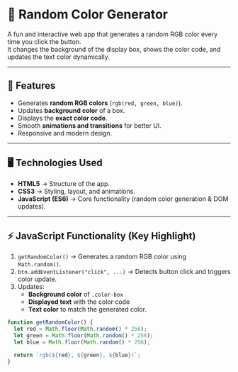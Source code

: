 # 🎨 Random Color Generator

A fun and interactive web app that generates a random RGB color every time you click the button.  
It changes the background of the display box, shows the color code, and updates the text color dynamically.

---

## 🚀 Features
- Generates **random RGB colors** (`rgb(red, green, blue)`).
- Updates **background color** of a box.
- Displays the **exact color code**.
- Smooth **animations and transitions** for better UI.
- Responsive and modern design.

---

## 🖥️ Technologies Used
- **HTML5** → Structure of the app.
- **CSS3** → Styling, layout, and animations.
- **JavaScript (ES6)** → Core functionality (random color generation & DOM updates).

---

## ⚡ JavaScript Functionality (Key Highlight)
1. `getRandomColor()` → Generates a random RGB color using `Math.random()`.
2. `btn.addEventListener("click", ...)` → Detects button click and triggers color update.
3. Updates:
   - **Background color** of `.color-box`
   - **Displayed text** with the color code
   - **Text color** to match the generated color.

```js
function getRandomColor() {
  let red = Math.floor(Math.random() * 256);
  let green = Math.floor(Math.random() * 256);
  let blue = Math.floor(Math.random() * 256);

  return `rgb(${red}, ${green}, ${blue})`;
}
